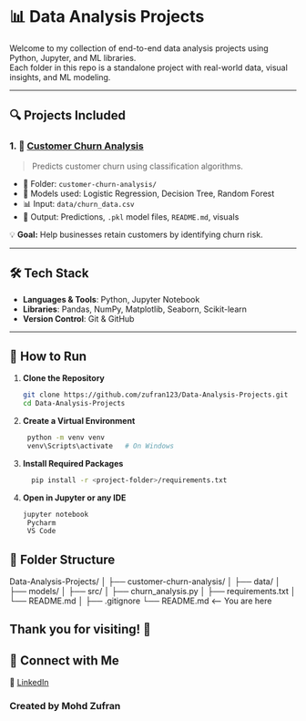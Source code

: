 # 📊 Data Analysis Projects

Welcome to my collection of end-to-end data analysis projects using Python, Jupyter, and ML libraries.  
Each folder in this repo is a standalone project with real-world data, visual insights, and ML modeling.

---

## 🔍 Projects Included

### 1. 🧠 [Customer Churn Analysis](https://github.com/zufran123/Data-Analysis-Projects/tree/main/customer-churn-analysis)
> Predicts customer churn using classification algorithms.

- 📁 Folder: `customer-churn-analysis/`
- 🔧 Models used: Logistic Regression, Decision Tree, Random Forest
- 📊 Input: `data/churn_data.csv`
- 📁 Output: Predictions, `.pkl` model files, `README.md`, visuals

💡 **Goal:** Help businesses retain customers by identifying churn risk.


---

## 🛠️ Tech Stack

- **Languages & Tools**: Python, Jupyter Notebook
- **Libraries**: Pandas, NumPy, Matplotlib, Seaborn, Scikit-learn
- **Version Control**: Git & GitHub

---

## 🚀 How to Run

1. **Clone the Repository**
   ```bash
   git clone https://github.com/zufran123/Data-Analysis-Projects.git
   cd Data-Analysis-Projects
2. **Create a Virtual Environment**
   ```bash
    python -m venv venv
    venv\Scripts\activate   # On Windows
3. **Install Required Packages**
   ```bash
     pip install -r <project-folder>/requirements.txt

4. **Open in Jupyter or any IDE**
    ```bash
    jupyter notebook
     Pycharm
     VS Code

 ## 📂 Folder Structure
 Data-Analysis-Projects/
│
├── customer-churn-analysis/
│   ├── data/
│   ├── models/
│   ├── src/
│   ├── churn_analysis.py
│   ├── requirements.txt
│   └── README.md
│
├── .gitignore
└── README.md  <-- You are here

## Thank you for visiting! 🌟

## 🤝 Connect with Me
🔗 [LinkedIn](https://linkedin.com/in/mohdzufran)

### Created by Mohd Zufran 



